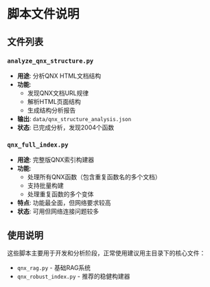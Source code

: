 # 脚本文件说明

## 文件列表

### `analyze_qnx_structure.py`
- **用途**: 分析QNX HTML文档结构
- **功能**: 
  - 发现QNX文档URL规律
  - 解析HTML页面结构
  - 生成结构分析报告
- **输出**: `data/qnx_structure_analysis.json`
- **状态**: 已完成分析，发现2004个函数

### `qnx_full_index.py`
- **用途**: 完整版QNX索引构建器
- **功能**: 
  - 处理所有QNX函数（包含重复函数名的多个文档）
  - 支持批量构建
  - 处理重复函数的多个变体
- **特点**: 功能最全面，但网络要求较高
- **状态**: 可用但网络连接问题较多

## 使用说明

这些脚本主要用于开发和分析阶段，正常使用建议用主目录下的核心文件：
- `qnx_rag.py` - 基础RAG系统
- `qnx_robust_index.py` - 推荐的稳健构建器